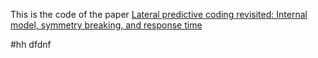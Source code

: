 This is the code of the paper [Lateral predictive coding revisited: Internal model, symmetry breaking, and response time](https://iopscience.iop.org/article/10.1088/1572-9494/ac7c03)

#hh 
dfdnf
